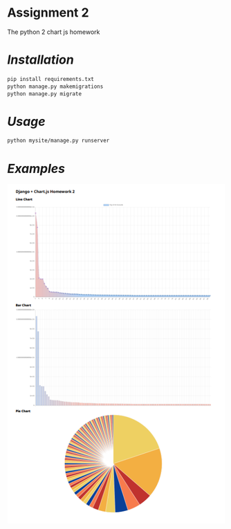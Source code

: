 # Assignment 2

The python 2 chart js homework

# _Installation_
```bash
pip install requirements.txt
python manage.py makemigrations
python manage.py migrate
```
#  _Usage_
```bash
python mysite/manage.py runserver
```

# _Examples_
![alt text](assets/page_running.png)